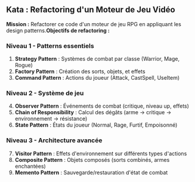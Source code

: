 ## Kata : Refactoring d'un Moteur de Jeu Vidéo

**Mission :** Refactorer ce code d'un moteur de jeu RPG en appliquant les design patterns.**Objectifs de refactoring :**

### **Niveau 1 - Patterns essentiels**
1. **Strategy Pattern** : Systèmes de combat par classe (Warrior, Mage, Rogue)
2. **Factory Pattern** : Création des sorts, objets, et effets
3. **Command Pattern** : Actions du joueur (Attack, CastSpell, UseItem)

### **Niveau 2 - Système de jeu**
4. **Observer Pattern** : Événements de combat (critique, niveau up, effets)
5. **Chain of Responsibility** : Calcul des dégâts (arme → critique → environnement → résistance)
6. **State Pattern** : États du joueur (Normal, Rage, Furtif, Empoisonné)

### **Niveau 3 - Architecture avancée**
7. **Visitor Pattern** : Effets d'environnement sur différents types d'actions
8. **Composite Pattern** : Objets composés (sorts combinés, armes enchantées)
9. **Memento Pattern** : Sauvegarde/restauration d'état de combat